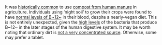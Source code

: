 It was [historically common](https://en.wikipedia.org/wiki/Night_soil)
to use [compost from human manure](https://www.permaculturenews.org/2017/06/14/making-modern-day-night-soil/)
in agriculture. Individuals using ‘night soil’ to grow their crops were found
to have [normal levels of B~12~](https://veganhealth.org/vitamin-b12/vitamin-b12-plant-foods/#nightsoil)
in their blood, despite a nearly-vegan diet. This is not entirely unexpected,
given the [high levels](https://www.nature.com/articles/283781a0) of the
bacteria that produce B~12~ in the later stages of the human digestive system.
It may be worth noting that ordinary dirt is [not a very concentrated source](https://link.springer.com/article/10.1007/BF00007957).
Otherwise, some may prefer a tablet.
